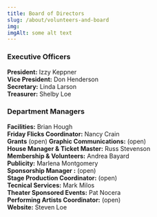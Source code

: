 ```yaml
---
title: Board of Directors
slug: /about/volunteers-and-board
img: 
imgAlt: some alt text
---
```



 ### Executive Officers

 **President:**  Izzy Keppner  
 **Vice President:**   Don Henderson  
 **Secretary:** Linda Larson  
 **Treasurer:**   Shelby Loe  

 ### Department Managers
**Facilities:**  Brian Hough   
**Friday Flicks Coordinator:** Nancy Crain  
**Grants** (open)
**Graphic Communications:** (open)   
**House Manager & Ticket Master:** Russ Stevenson   
**Membership & Volunteers:** Andrea Bayard   
**Publicity:** Marlena Montgomery   
**Sponsorship Manager :** (open)      
**Stage Production Coordinator:** (open)   
**Tecnical Services:** Mark Milos   
**Theater Sponsored Events:** Pat Nocera      
**Performing Artists Coordinator:** (open)   
**Website:** Steven Loe   



